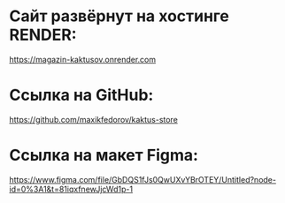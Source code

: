 # Сайт развёрнут на хостинге RENDER:
https://magazin-kaktusov.onrender.com
# Ссылка на GitHub:
https://github.com/maxikfedorov/kaktus-store
# Ссылка на макет Figma:
https://www.figma.com/file/GbDQS1fJs0QwUXvYBrOTEY/Untitled?node-id=0%3A1&t=81iqxfnewJjcWd1p-1
